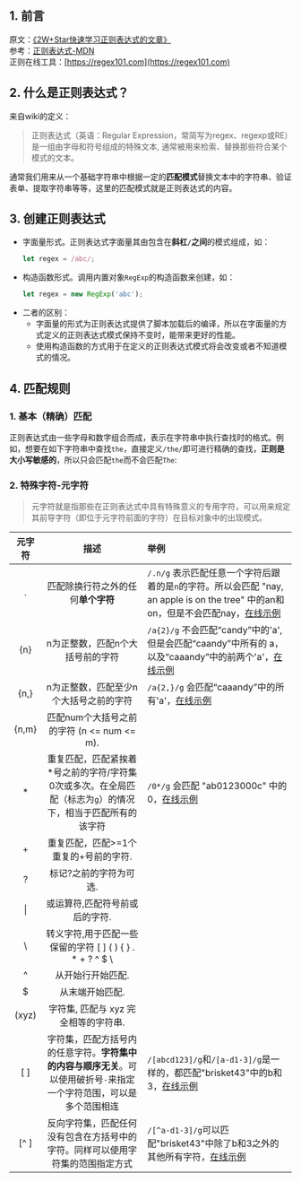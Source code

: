 
## 1. 前言
原文：[《2W+Star快速学习正则表达式的文章》](https://github.com/ziishaned/learn-regex/blob/master/translations/README-cn.md)  
参考：[正则表达式-MDN](https://developer.mozilla.org/zh-CN/docs/Web/JavaScript/Guide/Regular_Expressions)  
正则在线工具：[https://regex101.com](https://regex101.com)
## 2. 什么是正则表达式？
来自wiki的定义：
> 正则表达式（英语：Regular Expression，常简写为regex、regexp或RE）是一组由字母和符号组成的特殊文本, 通常被用来检索、替换那些符合某个模式的文本。

通常我们用来从一个基础字符串中根据一定的**匹配模式**替换文本中的字符串、验证表单、提取字符串等等，这里的匹配模式就是正则表达式的内容。
## 3. 创建正则表达式
- 字面量形式。正则表达式字面量其由包含在**斜杠`/`之间**的模式组成，如：
  ```JavaScript
  let regex = /abc/;
  ```
- 构造函数形式。调用内置对象`RegExp`的构造函数来创建，如：
  ```JavaScript
  let regex = new RegExp('abc');
  ```
- 二者的区别：
  - 字面量的形式为正则表达式提供了脚本加载后的编译，所以在字面量的方式定义的正则表达式模式保持不变时，能带来更好的性能。
  - 使用构造函数的方式用于在定义的正则表达式模式将会改变或者不知道模式的情况。
## 4. 匹配规则
### 1. 基本（精确）匹配
正则表达式由一些字母和数字组合而成，表示在字符串中执行查找时的格式。例如，想要在如下字符串中查找`the`，直接定义`/the/`即可进行精确的查找，**正则是大小写敏感的**，所以只会匹配`the`而不会匹配`The`:
<img-show :img-info="{src:'https://i.loli.net/2019/11/05/npDKYu5i9aAqd6H.png',description:'基本匹配'}"/>

### 2. 特殊字符-元字符
> 元字符就是指那些在正则表达式中具有特殊意义的专用字符，可以用来规定其前导字符（即位于元字符前面的字符）在目标对象中的出现模式。

元字符|描述|举例
:-:|:-:|:-
.|匹配除换行符之外的任何**单个字符**|`/.n/g` 表示匹配任意一个字符后跟着的是`n`的字符。所以会匹配 "nay, an apple is on the tree" 中的an和on，但是不会匹配nay，[在线示例](https://regex101.com/r/xc9GkU/242)
{n}|n为正整数，匹配n个大括号前的字符| `/a{2}/g` 不会匹配“candy”中的'a',但是会匹配“caandy”中所有的 a，以及“caaandy”中的前两个'a'，[在线示例](https://regex101.com/r/xc9GkU/249)
{n,}|n为正整数，匹配至少n个大括号之前的字符|`/a{2,}/g` 会匹配“caaandy”中的所有'a'，[在线示例](https://regex101.com/r/xc9GkU/250)
{n,m}|匹配num个大括号之前的字符 (n <= num <= m).
* |重复匹配，匹配紧挨着*号之前的字符/字符集0次或多次。在全局匹配（标志为`g`）的情况下，相当于匹配所有的该字符|`/0*/g` 会匹配 "ab0123000c" 中的0，[在线示例](https://regex101.com/r/xc9GkU/245)
+|重复匹配，匹配>=1个重复的+号前的字符.
?|标记?之前的字符为可选.
\| |或运算符,匹配符号前或后的字符.
\ |转义字符,用于匹配一些保留的字符 [ ] ( ) { } . * + ? ^ $ \ |
^|从开始行开始匹配.
$|从末端开始匹配.
(xyz)|字符集, 匹配与 xyz 完全相等的字符串.
[ ]|字符集，匹配方括号内的任意字符。**字符集中的内容与顺序无关**。可以使用破折号`-`来指定一个字符范围，可以是多个范围相连|`/[abcd123]/g`和`/[a-d1-3]/g`是一样的，都匹配"brisket43"中的b和3，[在线示例](https://regex101.com/r/xc9GkU/243)
[^ ]|反向字符集，匹配任何没有包含在方括号中的字符。同样可以使用字符集的范围指定方式|`/[^a-d1-3]/g`可以匹配"brisket43"中除了b和3之外的其他所有字符，[在线示例](https://regex101.com/r/xc9GkU/244)